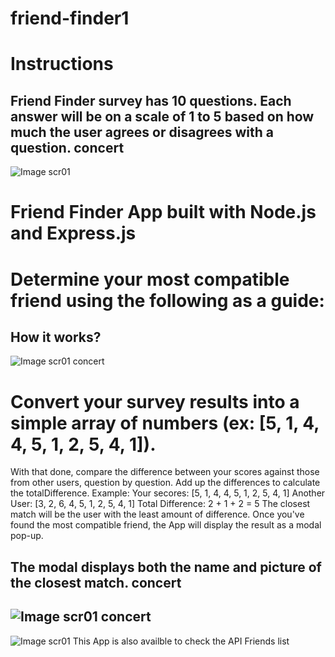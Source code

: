 # friend-finder1
# Instructions
Friend Finder survey has 10 questions. Each answer will be on a scale of 1 to 5 based on how much the user agrees or disagrees with a question. concert
--------------
![Image scr01](./app/public/assets/scr1.png)
# Friend Finder App built with Node.js and Express.js

# Determine your most compatible friend using the following as a guide:

How it works?
------------
![Image scr01](./app/public/assets/scr2.png)
concert

# Convert your survey results into a simple array of numbers (ex: [5, 1, 4, 4, 5, 1, 2, 5, 4, 1]).
With that done, compare the difference between your scores against those from other users, question by question. Add up the differences to calculate the totalDifference.
Example:
Your secores: [5, 1, 4, 4, 5, 1, 2, 5, 4, 1]
Another User: [3, 2, 6, 4, 5, 1, 2, 5, 4, 1]
Total Difference: 2 + 1 + 2 = 5
The closest match will be the user with the least amount of difference.
Once you've found the most compatible friend, the App will display the result as a modal pop-up.

The modal displays both the name and picture of the closest match.
concert
---------
![Image scr01](./app/public/assets/scr3.png)
concert
--------
![Image scr01](./app/public/assets/scr4.png)
This App is also availble to check the API Friends list
